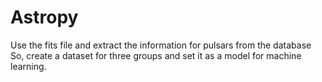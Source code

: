 # Astropy
Use the fits file and extract the information for pulsars from the database So, create a dataset for three groups  and set it as a model for machine learning.
